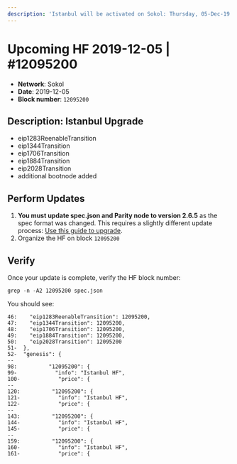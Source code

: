 ```yaml
---
description: 'Istanbul will be activated on Sokol: Thursday, 05-Dec-19 at ~ 11:00 UTC'
---
```


# Upcoming HF  2019-12-05 \| \#12095200

* **Network**: Sokol
* **Date**: 2019-12-05
* **Block number**: `12095200`

## Description: Istanbul Upgrade 

* eip1283ReenableTransition
* eip1344Transition
* eip1706Transition
* eip1884Transition
* eip2028Transition
* additional bootnode added

## Perform Updates

1. **You must update spec.json and Parity node to version 2.6.5** as the spec format was changed. This requires a slightly different update process: [Use this guide to upgrade](https://forum.poa.network/t/istanbul-activation-on-sokol/3161).
2. Organize the HF on block `12095200`

## Verify 

Once your update is complete, verify the HF block number:

```text
grep -n -A2 12095200 spec.json
```

You should see:

```text
46:    "eip1283ReenableTransition": 12095200,
47:    "eip1344Transition": 12095200,
48:    "eip1706Transition": 12095200,
49:    "eip1884Transition": 12095200,
50:    "eip2028Transition": 12095200
51-  },
52-  "genesis": {
--
98:          "12095200": {
99-            "info": "Istanbul HF",
100-            "price": {
--
120:          "12095200": {
121-            "info": "Istanbul HF",
122-            "price": {
--
143:          "12095200": {
144-            "info": "Istanbul HF",
145-            "price": {
--
159:          "12095200": {
160-            "info": "Istanbul HF",
161-            "price": {
```
